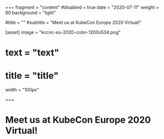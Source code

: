 +++
fragment = "content"
#disabled = true
date = "2020-07-11"
weight = 80
background = "light"

#title = ""
#subtitle = "Meet us at KubeCon Europe 2020 Virtual!"

[asset]
  image = "kccnc-eu-2020-color-1200x534.png"
#  text = "text"
#  title = "title"
  width = "100px"

+++

# Meet us at KubeCon Europe 2020 Virtual!
